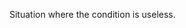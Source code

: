 Situation where the condition is useless. 

<?php

// Checking for type is good. 
if (is_array($array)) {
    foreach($array as $a) {
        doSomething($a);
    }
}

// Foreach on empty arrays doesn't start. Checking is useless
if (!empty($array)) {
    foreach($array as $a) {
        doSomething($a);
    }
}

?>

